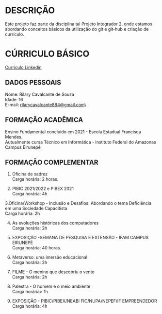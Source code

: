 
# DESCRIÇÃO

Este projeto faz parte da disciplina tal Projeto Integrador 2, onde estamos abordando conceitos básicos da utilização do git e git-hub e criação de currículo.

# CÚRRICULO BÁSICO
[Currículo Linkedin](https://www.linkedin.com/in/r%C3%ADlary-cavalcante-988037301?trk=contact-info)
## DADOS PESSOAIS

Nome: Rílary Cavalcante de Souza\
Idade: 16\
E-mail: rilarycavalcante884@gmail.com\

## FORMAÇÃO ACADÊMICA

Ensino Fundamental concluido em 2021 - Escola Estadual Francisca Mendes.\
Autualmente cursa Técnico em Informática - Instituto Federal do Amazonas Campus Eirunepé

## FORMAÇÃO COMPLEMENTAR

1. Oficina de xadrez\
Carga horária: 2 horas.

2. PIBIC 2021/2022 e PIBEX 2021\
Carga horária: 4h

3.Oficina/Workshop - Inclusão e Desafios: Abordando o tema Deficiência em uma Sociedade Capacitista\
Carga horária: 2h

4. As evoluções históricas dos computadores\
Carga horária: 2h

5. EXPOSIÇÃO -SEMANA DE PESQUISA E EXTENSÃO - IFAM CAMPUS EIRUNEPÉ\
Carga horária: 40 horas.

6. Metaverso: uma imersão educacional\
Carga horária: 2h

7. FILME - O menino que descobriu o vento\
Carga horária: 2h

8. Palestra - O homem e o meio ambiente\
Carga horária> 1h

9. EXPOSIÇÃO - PIBIC/PIBEX/NEABI FIC/NUPA/NEPEF/IF EMPREENDEDOR\
Carga horária: 4h



